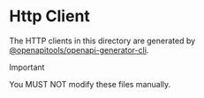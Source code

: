 # Http Client

The HTTP clients in this directory are generated by
[@openapitools/openapi-generator-cli](https://www.npmjs.com/package/@openapitools/openapi-generator-cli).

> [!IMPORTANT]
> You MUST NOT modify these files manually.
